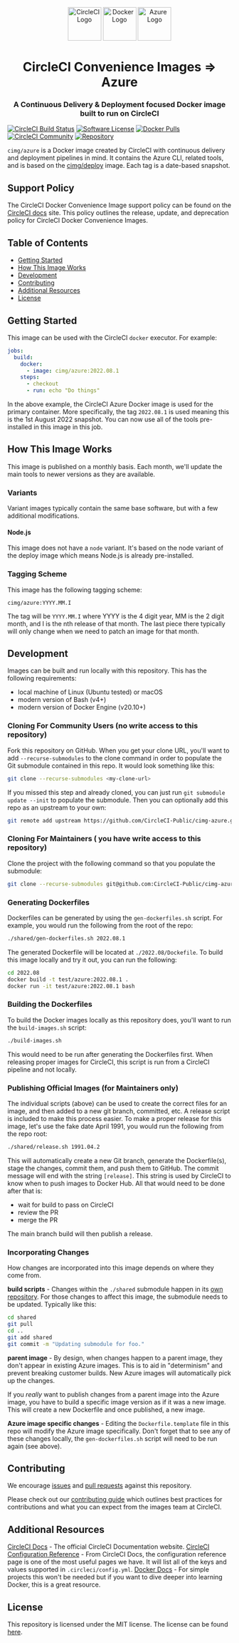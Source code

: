 <div align="center">
	<p>
		<img alt="CircleCI Logo" src="https://raw.github.com/CircleCI-Public/cimg-azure/main/img/circle-circleci.svg?sanitize=true" width="75" />
		<img alt="Docker Logo" src="https://raw.github.com/CircleCI-Public/cimg-azure/main/img/circle-docker.svg?sanitize=true" width="75" />
		<img alt="Azure Logo" src="https://raw.github.com/CircleCI-Public/cimg-azure/main/img/circle-azure.svg?sanitize=true" width="75" />
	</p>
	<h1>CircleCI Convenience Images => Azure</h1>
	<h3>A Continuous Delivery & Deployment focused Docker image built to run on CircleCI</h3>
</div>

[![CircleCI Build Status](https://circleci.com/gh/CircleCI-Public/cimg-azure.svg?style=shield)](https://circleci.com/gh/CircleCI-Public/cimg-azure) [![Software License](https://img.shields.io/badge/license-MIT-blue.svg)](https://raw.githubusercontent.com/CircleCI-Public/cimg-azure/main/LICENSE) [![Docker Pulls](https://img.shields.io/docker/pulls/cimg/azure)](https://hub.docker.com/r/cimg/azure) [![CircleCI Community](https://img.shields.io/badge/community-CircleCI%20Discuss-343434.svg)](https://discuss.circleci.com/c/ecosystem/circleci-images) [![Repository](https://img.shields.io/badge/github-README-brightgreen)](https://github.com/CircleCI-Public/cimg-azure)

`cimg/azure` is a Docker image created by CircleCI with continuous delivery and deployment pipelines in mind.
It contains the Azure CLI, related tools, and is based on the [cimg/deploy](https://github.com/CircleCI-Public/cimg-deploy) image.
Each tag is a date-based snapshot.

## Support Policy

The CircleCI Docker Convenience Image support policy can be found on the [CircleCI docs](https://circleci.com/docs/convenience-images-support-policy) site. This policy outlines the release, update, and deprecation policy for CircleCI Docker Convenience Images.

## Table of Contents

- [Getting Started](#getting-started)
- [How This Image Works](#how-this-image-works)
- [Development](#development)
- [Contributing](#contributing)
- [Additional Resources](#additional-resources)
- [License](#license)


## Getting Started

This image can be used with the CircleCI `docker` executor.
For example:

```yaml
jobs:
  build:
    docker:
      - image: cimg/azure:2022.08.1
    steps:
      - checkout
      - run: echo "Do things"
```

In the above example, the CircleCI Azure Docker image is used for the primary container.
More specifically, the tag `2022.08.1` is used meaning this is the 1st August 2022 snapshot.
You can now use all of the tools pre-installed in this image in this job.

## How This Image Works

This image is published on a monthly basis.
Each month, we'll update the main tools to newer versions as they are available.

### Variants

Variant images typically contain the same base software, but with a few additional modifications.

#### Node.js

This image does not have a `node` variant.
It's based on the node variant of the deploy image which means Node.js is already pre-installed.

### Tagging Scheme

This image has the following tagging scheme:

```
cimg/azure:YYYY.MM.I
```

The tag will be `YYYY.MM.I` where YYYY is the 4 digit year, MM is the 2 digit month, and I is the nth release of that month.
The last piece there typically will only change when we need to patch an image for that month.

## Development

Images can be built and run locally with this repository.
This has the following requirements:

- local machine of Linux (Ubuntu tested) or macOS
- modern version of Bash (v4+)
- modern version of Docker Engine (v20.10+)

### Cloning For Community Users (no write access to this repository)

Fork this repository on GitHub.
When you get your clone URL, you'll want to add `--recurse-submodules` to the clone command in order to populate the Git submodule contained in this repo.
It would look something like this:

```bash
git clone --recurse-submodules <my-clone-url>
```

If you missed this step and already cloned, you can just run `git submodule update --init` to populate the submodule.
Then you can optionally add this repo as an upstream to your own:

```bash
git remote add upstream https://github.com/CircleCI-Public/cimg-azure.git
```

### Cloning For Maintainers ( you have write access to this repository)

Clone the project with the following command so that you populate the submodule:

```bash
git clone --recurse-submodules git@github.com:CircleCI-Public/cimg-azure.git
```

### Generating Dockerfiles

Dockerfiles can be generated by using the `gen-dockerfiles.sh` script.
For example, you would run the following from the root of the repo:

```bash
./shared/gen-dockerfiles.sh 2022.08.1
```

The generated Dockerfile will be located at `./2022.08/Dockefile`.
To build this image locally and try it out, you can run the following:

```bash
cd 2022.08
docker build -t test/azure:2022.08.1 .
docker run -it test/azure:2022.08.1 bash
```

### Building the Dockerfiles

To build the Docker images locally as this repository does, you'll want to run the `build-images.sh` script:

```bash
./build-images.sh
```

This would need to be run after generating the Dockerfiles first.
When releasing proper images for CircleCI, this script is run from a CircleCI pipeline and not locally.

### Publishing Official Images (for Maintainers only)

The individual scripts (above) can be used to create the correct files for an image, and then added to a new git branch, committed, etc.
A release script is included to make this process easier.
To make a proper release for this image, let's use the fake date April 1991, you would run the following from the repo root:

```bash
./shared/release.sh 1991.04.2
```

This will automatically create a new Git branch, generate the Dockerfile(s), stage the changes, commit them, and push them to GitHub.
The commit message will end with the string `[release]`.
This string is used by CircleCI to know when to push images to Docker Hub.
All that would need to be done after that is:

- wait for build to pass on CircleCI
- review the PR
- merge the PR

The main branch build will then publish a release.

### Incorporating Changes

How changes are incorporated into this image depends on where they come from.

**build scripts** - Changes within the `./shared` submodule happen in its [own repository](https://github.com/CircleCI-Public/cimg-shared).
For those changes to affect this image, the submodule needs to be updated.
Typically like this:

```bash
cd shared
git pull
cd ..
git add shared
git commit -m "Updating submodule for foo."
```

**parent image** - By design, when changes happen to a parent image, they don't appear in existing Azure images.
This is to aid in "determinism" and prevent breaking customer builds.
New Azure images will automatically pick up the changes.

If you _really_ want to publish changes from a parent image into the Azure image, you have to build a specific image version as if it was a new image.
This will create a new Dockerfile and once published, a new image.

**Azure image specific changes** - Editing the `Dockerfile.template` file in this repo will modify the Azure image specifically.
Don't forget that to see any of these changes locally, the `gen-dockerfiles.sh` script will need to be run again (see above).

## Contributing

We encourage [issues](https://github.com/CircleCI-Public/cimg-azure/issues) and [pull requests](https://github.com/CircleCI-Public/cimg-azure/pulls) against this repository.

Please check out our [contributing guide](.github/CONTRIBUTING.md) which outlines best practices for contributions and what you can expect from the images team at CircleCI.

## Additional Resources

[CircleCI Docs](https://circleci.com/docs/) - The official CircleCI Documentation website.
[CircleCI Configuration Reference](https://circleci.com/docs/2.0/configuration-reference/#section=configuration) - From CircleCI Docs, the configuration reference page is one of the most useful pages we have.
It will list all of the keys and values supported in `.circleci/config.yml`.
[Docker Docs](https://docs.docker.com/) - For simple projects this won't be needed but if you want to dive deeper into learning Docker, this is a great resource.

## License

This repository is licensed under the MIT license.
The license can be found [here](./LICENSE).
